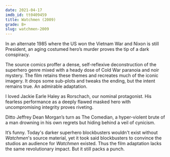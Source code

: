 ```yaml
---
date: 2021-04-17
imdb_id: tt0409459
title: Watchmen (2009)
grade: B+
slug: watchmen-2009
---
```


In an alternate 1985 where the US won the Vietnam War and Nixon is still President, an aging costumed hero’s murder proves the tip of a dark conspiracy.

<!-- end -->

The source comics proffer a dense, self-reflexive deconstruction of the superhero genre mixed with a heady dose of Cold War paranoia and noir mystery. The film retains these themes and recreates much of the iconic imagery. It drops some sub-plots and tweaks the ending, but the intent remains true. An admirable adaptation.

I loved Jackie Earle Haley as Rorschach, our nominal protagonist. His fearless performance as a deeply flawed masked hero with uncompromising integrity proves riveting.

Ditto Jeffrey Dean Morgan’s turn as The Comedian, a hyper-violent brute of a man drowning in his own regrets but hiding behind a veil of cynicism.

It’s funny. Today's darker superhero blockbusters wouldn't exist without _Watchmen_'s source material, yet it took said blockbusters to convince the studios an audience for _Watchmen_ existed. Thus the film adaptation lacks the same revolutionary impact. But it still packs a punch.